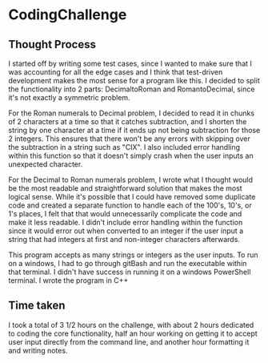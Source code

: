 # CodingChallenge

## Thought Process
I started off by writing some test cases, since I wanted to make sure that I was accounting for all the edge cases and I think that test-driven development makes the most sense for a program like this.  I decided to split the functionality into 2 parts:  DecimaltoRoman and RomantoDecimal, since it's not exactly a symmetric problem.  

For the Roman numerals to Decimal problem, I decided to read it in chunks of 2 characters at a time so that it catches subtraction, and I shorten the string by one character at a time if it ends up not being subtraction for those 2 integers.  This ensures that there won't be any errors with skipping over the subtraction in a string such as "CIX".  I also included error handling within this function so that it doesn't simply crash when the user inputs an unexpected character.

For the Decimal to Roman numerals problem, I wrote what I thought would be the most readable and straightforward solution that makes the most logical sense.  While it's possible that I could have removed some duplicate code and created a separate function to handle each of the 100's, 10's, or 1's places, I felt that that would unnecessarily complicate the code and make it less readable.  I didn't include error handling within the function since it would error out when converted to an integer if the user input a string that had integers at first and non-integer characters afterwards.

This program accepts as many strings or integers as the user inputs.  To run on a windows, I had to go through gitBash and run the executable within that terminal.  I didn't have success in running it on a windows PowerShell terminal.  I wrote the program in C++

## Time taken
I took a total of 3 1/2 hours on the challenge, with about 2 hours dedicated to coding the core functionality, half an hour working on getting it to accept user input directly from the command line, and another hour formatting it and writing notes.
